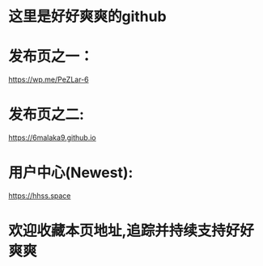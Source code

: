 # 这里是好好爽爽的github

# 发布页之一：
https://wp.me/PeZLar-6

# 发布页之二:
https://6malaka9.github.io

# 用户中心(Newest):
https://hhss.space

# 欢迎收藏本页地址,追踪并持续支持好好爽爽



